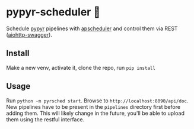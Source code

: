 # pypyr-scheduler 📓
Schedule [pypyr](https://github.com/pypyr/pypyr-cli) pipelines with [apscheduler](https://github.com/agronholm/apscheduler) and control them via REST ([aiohttp-swagger](https://github.com/cr0hn/aiohttp-swagger)).

## Install
Make a new venv, activate it, clone the repo, run `pip install`

## Usage
Run `python -m pyrsched start`.
Browse to `http://localhost:8090/api/doc`. New pipelines have to be present in the `pipelines` directory first before adding them. This will likely change in the future, you'll be able to upload them using the restful interface.
